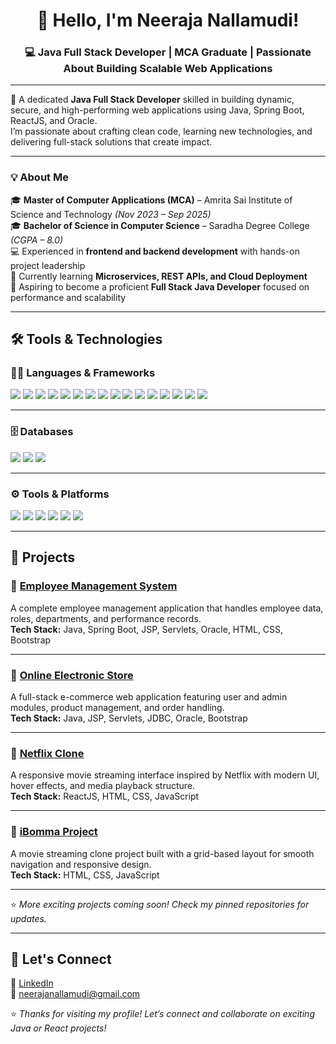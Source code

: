 <h1 align="center">👋 Hello, I'm Neeraja Nallamudi!</h1>
<h3 align="center">💻 Java Full Stack Developer | MCA Graduate | Passionate About Building Scalable Web Applications</h3>

---

🎯 A dedicated **Java Full Stack Developer** skilled in building dynamic, secure, and high-performing web applications using Java, Spring Boot, ReactJS, and Oracle.  
I’m passionate about crafting clean code, learning new technologies, and delivering full-stack solutions that create impact.

---

### 💡 About Me
🎓 **Master of Computer Applications (MCA)** – Amrita Sai Institute of Science and Technology *(Nov 2023 – Sep 2025)*  
🎓 **Bachelor of Science in Computer Science** – Saradha Degree College *(CGPA – 8.0)*  
💻 Experienced in **frontend and backend development** with hands-on project leadership  
🌱 Currently learning **Microservices, REST APIs, and Cloud Deployment**  
🚀 Aspiring to become a proficient **Full Stack Java Developer** focused on performance and scalability  

---

## 🛠️ Tools & Technologies  

### 👨‍💻 Languages & Frameworks  
<p align="left">
  <img src="https://img.shields.io/badge/Core%20Java-ED8B00?style=for-the-badge&logo=openjdk&logoColor=white"/>
  <img src="https://img.shields.io/badge/Advanced%20Java-007396?style=for-the-badge&logo=java&logoColor=white"/>
  <img src="https://img.shields.io/badge/Spring-6DB33F?style=for-the-badge&logo=spring&logoColor=white"/>
  <img src="https://img.shields.io/badge/Spring%20Boot-6DB33F?style=for-the-badge&logo=springboot&logoColor=white"/>
  <img src="https://img.shields.io/badge/Microservices-FF6C37?style=for-the-badge&logo=microgenetics&logoColor=white"/>
  <img src="https://img.shields.io/badge/JDBC-007396?style=for-the-badge&logo=java&logoColor=white"/>
  <img src="https://img.shields.io/badge/JPA-2C2255?style=for-the-badge&logo=hibernate&logoColor=white"/>
  <img src="https://img.shields.io/badge/Hibernate-59666C?style=for-the-badge&logo=hibernate&logoColor=white"/>
  <img src="https://img.shields.io/badge/Spring%20Data%20JPA-6DB33F?style=for-the-badge&logo=spring&logoColor=white"/>
  <img src="https://img.shields.io/badge/JPQL-4285F4?style=for-the-badge&logo=google&logoColor=white"/>
  <img src="https://img.shields.io/badge/API%20Development-FF6F00?style=for-the-badge&logo=swagger&logoColor=white"/>
  <img src="https://img.shields.io/badge/Postman%20Tool-FF6C37?style=for-the-badge&logo=postman&logoColor=white"/>
  <img src="https://img.shields.io/badge/HTML5-E34F26?style=for-the-badge&logo=html5&logoColor=white"/>
  <img src="https://img.shields.io/badge/CSS3-1572B6?style=for-the-badge&logo=css3&logoColor=white"/>
  <img src="https://img.shields.io/badge/JavaScript-F7DF1E?style=for-the-badge&logo=javascript&logoColor=black"/>
  <img src="https://img.shields.io/badge/ReactJS-20232A?style=for-the-badge&logo=react&logoColor=61DAFB"/>
</p>

---

### 🗄️ Databases  
<p align="left">
  <img src="https://img.shields.io/badge/Oracle-F80000?style=for-the-badge&logo=oracle&logoColor=white"/>
  <img src="https://img.shields.io/badge/MySQL-4479A1?style=for-the-badge&logo=mysql&logoColor=white"/>
  <img src="https://img.shields.io/badge/PL%2FSQL-336791?style=for-the-badge&logo=databricks&logoColor=white"/>
</p>

---

### ⚙️ Tools & Platforms  
<p align="left">
  <img src="https://img.shields.io/badge/Apache%20Tomcat-F8DC75?style=for-the-badge&logo=apachetomcat&logoColor=black"/>
  <img src="https://img.shields.io/badge/Maven-C71A36?style=for-the-badge&logo=apachemaven&logoColor=white"/>
  <img src="https://img.shields.io/badge/Git-F05032?style=for-the-badge&logo=git&logoColor=white"/>
  <img src="https://img.shields.io/badge/GitHub-181717?style=for-the-badge&logo=github&logoColor=white"/>
  <img src="https://img.shields.io/badge/VS%20Code-007ACC?style=for-the-badge&logo=visualstudiocode&logoColor=white"/>
  <img src="https://img.shields.io/badge/Eclipse%20IDE-2C2255?style=for-the-badge&logo=eclipseide&logoColor=white"/>
</p>

---


## 📁 Projects  

### 🔹 [Employee Management System](https://github.com/NallamudiNeeraja/EmployeeManagmentSystem)
A complete employee management application that handles employee data, roles, departments, and performance records.  
**Tech Stack:** Java, Spring Boot, JSP, Servlets, Oracle, HTML, CSS, Bootstrap  

---

### 🔹 [Online Electronic Store](https://github.com/NallamudiNeeraja/Online-Electronic-Store)
A full-stack e-commerce web application featuring user and admin modules, product management, and order handling.  
**Tech Stack:** Java, JSP, Servlets, JDBC, Oracle, Bootstrap  

---

### 🔹 [Netflix Clone](https://github.com/NallamudiNeeraja/Netflix)
A responsive movie streaming interface inspired by Netflix with modern UI, hover effects, and media playback structure.  
**Tech Stack:** ReactJS, HTML, CSS, JavaScript  

---

### 🔹 [iBomma Project](https://github.com/NallamudiNeeraja/ibomma-project)
A movie streaming clone project built with a grid-based layout for smooth navigation and responsive design.  
**Tech Stack:** HTML, CSS, JavaScript  

---

⭐ *More exciting projects coming soon! Check my pinned repositories for updates.*  

---

## 🤝 Let's Connect  
🔗 [LinkedIn](https://www.linkedin.com/in/nallamudi-neeraja-153528268/)  
📧 neerajanallamudi@gmail.com  

⭐️ *Thanks for visiting my profile! Let’s connect and collaborate on exciting Java or React projects!*
